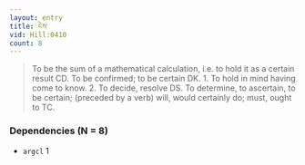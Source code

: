 ```yaml
---
layout: entry
title: ངེས་
vid: Hill:0410
count: 8
---
```

> To be the sum of a mathematical calculation, i\.e\. to hold it as a certain result CD\. To be confirmed; to be certain DK\. 1\. To hold in mind having come to know\. 2\. To decide, resolve DS\. To determine, to ascertain, to be certain; (preceded by a verb) will, would certainly do; must, ought to TC\.


### Dependencies (N = 8)
* `argcl` 1
